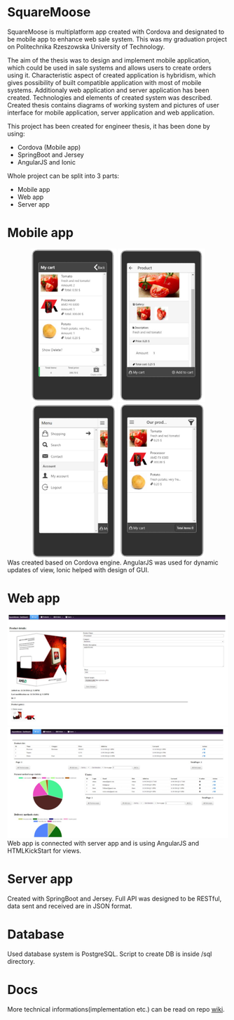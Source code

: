 # SquareMoose
SquareMoose is multiplatform app created with Cordova and designated to be mobile app to enhance web sale system. This was my graduation project on Politechnika Rzeszowska University of Technology.

The aim of the thesis was to design and implement mobile application, which could be used in sale systems and allows users to create orders using it. Characteristic aspect of created application is hybridism, which gives possibility of built compatible application with most of mobile systems. Additionaly web application and server application has been created. Technologies and elements of created system was described. Created thesis contains diagrams of working system and pictures of user interface for mobile application, server application and web application.

This project has been created for engineer thesis, it has been done by using:
- Cordova (Mobile app)
- SpringBoot and Jersey
- AngularJS and Ionic

Whole project can be split into 3 parts:
- Mobile app
- Web app
- Server app

# Mobile app
<div align="center">
  <img src="/docs/images/img_1.jpg?raw=true" height="350"/>
  <img src="/docs/images/img_2.jpg?raw=true" height="350"/>
  <img src="/docs/images/img_3.jpg?raw=true" height="350"/>
  <img src="/docs/images/img_4.jpg?raw=true" height="350"/>
</div>
Was created based on Cordova engine. AngularJS was used for dynamic updates of view, Ionic helped with design of GUI.

# Web app
![Alt text](/docs/images/img_5.jpg?raw=true "How GUI looks")
![Alt text](/docs/images/img_6.jpg?raw=true "How GUI looks")
Web app is connected with server app and is using AngularJS and HTMLKickStart for views.

# Server app
Created with SpringBoot and Jersey. Full API was designed to be RESTful, data sent and received are in JSON format.

# Database
Used database system is PostgreSQL. Script to create DB is inside /sql directory.

# Docs
More technical informations(implementation etc.) can be read on repo <a href="https://github.com/Bajtas/SquareMoose/wiki">wiki</a>.


